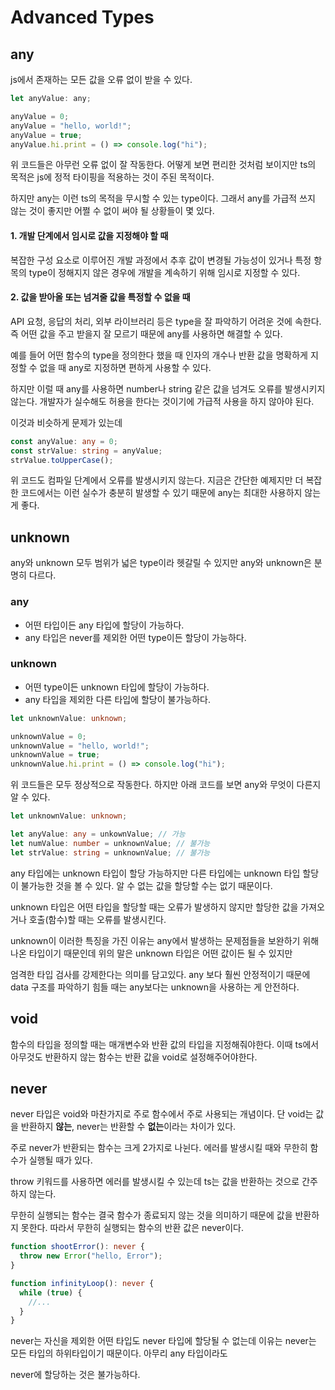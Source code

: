 # Advanced Types

## any
js에서 존재하는 모든 값을 오류 없이 받을 수 있다.
```js
let anyValue: any;

anyValue = 0;
anyValue = "hello, world!";
anyValue = true;
anyValue.hi.print = () => console.log("hi");
```
위 코드들은 아무런 오류 없이 잘 작동한다. 어떻게 보면 편리한 것처럼 보이지만 ts의 목적은 js에 정적 타이핑을 적용하는 것이 주된 목적이다.

하지만 any는 이런 ts의 목적을 무시할 수 있는 type이다. 그래서 any를 가급적 쓰지 않는 것이 좋지만 어쩔 수 없이 써야 될 상황들이 몇 있다.

#### 1. 개발 단계에서 임시로 값을 지정해야 할 때
복잡한 구성 요소로 이루어진 개발 과정에서 추후 값이 변경될 가능성이 있거나 특정 항목의 type이 정해지지 않은 경우에 개발을 계속하기 위해 임시로 지정할 수 있다.

#### 2. 값을 받아올 또는 넘겨줄 값을 특정할 수 없을 때
API 요청, 응답의 처리, 외부 라이브러리 등은 type을 잘 파악하기 어려운 것에 속한다. 즉 어떤 값을 주고 받을지 잘 모르기 때문에 any를 사용하면 해결할 수 있다.

예를 들어 어떤 함수의 type을 정의한다 했을 때 인자의 개수나 반환 값을 명확하게 지정할 수 없을 때 any로 지정하면 편하게 사용할 수 있다.

하지만 이럴 때 any를 사용하면 number나 string 같은 값을 넘겨도 오류를 발생시키지 않는다. 개발자가 실수해도 허용을 한다는 것이기에 가급적 사용을 하지 않아야 된다.

이것과 비슷하게 문제가 있는데
```ts
const anyValue: any = 0;
const strValue: string = anyValue;
strValue.toUpperCase();
```
위 코드도 컴파일 단계에서 오류를 발생시키지 않는다. 지금은 간단한 예제지만 더 복잡한 코드에서는 이런 실수가 충분히 발생할 수 있기 때문에 any는 최대한 사용하지 않는 게 좋다.

## unknown
any와 unknown 모두 범위가 넓은 type이라 헷갈릴 수 있지만 any와 unknown은 분명히 다르다.

### any
- 어떤 타입이든 any 타입에 할당이 가능하다.
- any 타입은 never를 제외한 어떤 type이든 할당이 가능하다.

### unknown
- 어떤 type이든 unknown 타입에 할당이 가능하다.
- any 타입을 제외한 다른 타입에 할당이 불가능하다.

```ts
let unknownValue: unknown;

unknownValue = 0;
unknownValue = "hello, world!";
unknownValue = true;
unknownValue.hi.print = () => console.log("hi");
```
위 코드들은 모두 정상적으로 작동한다. 하지만 아래 코드를 보면 any와 무엇이 다른지 알 수 있다.

```ts
let unknownValue: unknown;

let anyValue: any = unkownValue; // 가능
let numValue: number = unknownValue; // 불가능
let strValue: string = unknownValue; // 불가능
```
any 타입에는 unknown 타입이 할당 가능하지만 다른 타입에는 unknown 타입 할당이 불가능한 것을 볼 수 있다. 알 수 없는 값을 할당할 수는 없기 때문이다.

unknown 타입은 어떤 타입을 할당할 때는 오류가 발생하지 않지만 할당한 값을 가져오거나 호출(함수)할 때는 오류를 발생시킨다.

unknown이 이러한 특징을 가진 이유는 any에서 발생하는 문제점들을 보완하기 위해 나온 타입이기 때문인데 위의 말은 unknown 타입은 어떤 값이든 될 수 있지만

엄격한 타입 검사를 강제한다는 의미를 담고있다. any 보다 훨씬 안정적이기 때문에 data 구조를 파악하기 힘들 때는 any보다는 unknown을 사용하는 게 안전하다.

## void
함수의 타입을 정의할 때는 매개변수와 반환 값의 타입을 지정해줘야한다. 이때 ts에서 아무것도 반환하지 않는 함수는 반환 값을 void로 설정해주어야한다.

## never
never 타입은 void와 마찬가지로 주로 함수에서 주로 사용되는 개념이다. 단 void는 값을 반환하지 **않는**, never는 반환할 수 **없는**이라는 차이가 있다.

주로 never가 반환되는 함수는 크게 2가지로 나뉜다. 에러를 발생시킬 때와 무한히 함수가 실행될 때가 있다.

throw 키워드를 사용하면 에러를 발생시킬 수 있는데 ts는 값을 반환하는 것으로 간주하지 않는다.

무한히 실행되는 함수는 결국 함수가 종료되지 않는 것을 의미하기 때문에 값을 반환하지 못한다. 따라서 무한히 실행되는 함수의 반환 값은 never이다.

```ts
function shootError(): never {
  throw new Error("hello, Error");
}

function infinityLoop(): never {
  while (true) {
    //...
  }
}
```
never는 자신을 제외한 어떤 타입도 never 타입에 할당될 수 없는데 이유는 never는 모든 타입의 하위타입이기 때문이다. 아무리 any 타입이라도 

never에 할당하는 것은 불가능하다.
